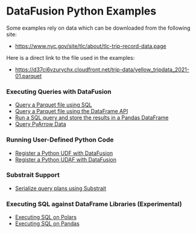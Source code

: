 <!---
  Licensed to the Apache Software Foundation (ASF) under one
  or more contributor license agreements.  See the NOTICE file
  distributed with this work for additional information
  regarding copyright ownership.  The ASF licenses this file
  to you under the Apache License, Version 2.0 (the
  "License"); you may not use this file except in compliance
  with the License.  You may obtain a copy of the License at

    http://www.apache.org/licenses/LICENSE-2.0

  Unless required by applicable law or agreed to in writing,
  software distributed under the License is distributed on an
  "AS IS" BASIS, WITHOUT WARRANTIES OR CONDITIONS OF ANY
  KIND, either express or implied.  See the License for the
  specific language governing permissions and limitations
  under the License.
-->

# DataFusion Python Examples

Some examples rely on data which can be downloaded from the following site:

- https://www.nyc.gov/site/tlc/about/tlc-trip-record-data.page

Here is a direct link to the file used in the examples:

- https://d37ci6vzurychx.cloudfront.net/trip-data/yellow_tripdata_2021-01.parquet

### Executing Queries with DataFusion

- [Query a Parquet file using SQL](./examples/sql-parquet.py)
- [Query a Parquet file using the DataFrame API](./examples/dataframe-parquet.py)
- [Run a SQL query and store the results in a Pandas DataFrame](./examples/sql-to-pandas.py)
- [Query PyArrow Data](./examples/query-pyarrow-data.py)

### Running User-Defined Python Code

- [Register a Python UDF with DataFusion](./examples/python-udf.py)
- [Register a Python UDAF with DataFusion](./examples/python-udaf.py)

### Substrait Support

- [Serialize query plans using Substrait](./examples/substrait.py)

### Executing SQL against DataFrame Libraries (Experimental)

- [Executing SQL on Polars](./examples/sql-on-polars.py)
- [Executing SQL on Pandas](./examples/sql-on-pandas.py)
